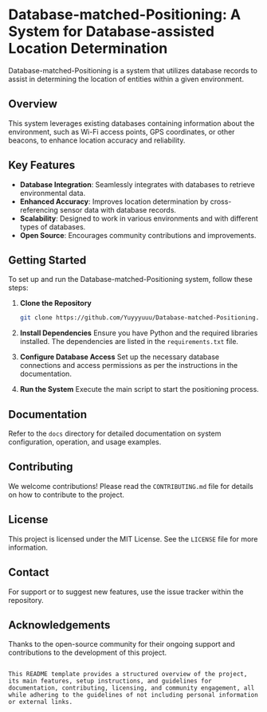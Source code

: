 # Database-matched-Positioning: A System for Database-assisted Location Determination

Database-matched-Positioning is a system that utilizes database records to assist in determining the location of entities within a given environment.

## Overview

This system leverages existing databases containing information about the environment, such as Wi-Fi access points, GPS coordinates, or other beacons, to enhance location accuracy and reliability.

## Key Features

- **Database Integration**: Seamlessly integrates with databases to retrieve environmental data.
- **Enhanced Accuracy**: Improves location determination by cross-referencing sensor data with database records.
- **Scalability**: Designed to work in various environments and with different types of databases.
- **Open Source**: Encourages community contributions and improvements.

## Getting Started

To set up and run the Database-matched-Positioning system, follow these steps:

1. **Clone the Repository**
   ```bash
   git clone https://github.com/Yuyyyuuu/Database-matched-Positioning.git
   ```

2. **Install Dependencies**
   Ensure you have Python and the required libraries installed. The dependencies are listed in the `requirements.txt` file.

3. **Configure Database Access**
   Set up the necessary database connections and access permissions as per the instructions in the documentation.

4. **Run the System**
   Execute the main script to start the positioning process.

## Documentation

Refer to the `docs` directory for detailed documentation on system configuration, operation, and usage examples.

## Contributing

We welcome contributions! Please read the `CONTRIBUTING.md` file for details on how to contribute to the project.

## License

This project is licensed under the MIT License. See the `LICENSE` file for more information.

## Contact

For support or to suggest new features, use the issue tracker within the repository.

## Acknowledgements

Thanks to the open-source community for their ongoing support and contributions to the development of this project.
```

This README template provides a structured overview of the project, its main features, setup instructions, and guidelines for documentation, contributing, licensing, and community engagement, all while adhering to the guidelines of not including personal information or external links.
